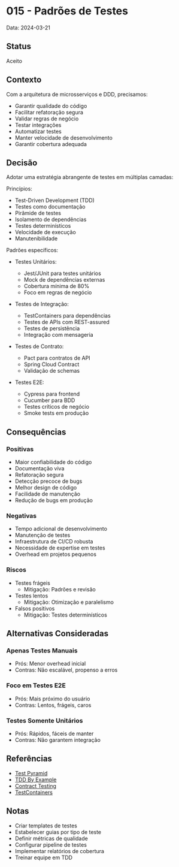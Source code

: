 # 015 - Padrões de Testes

Data: 2024-03-21

## Status

Aceito

## Contexto

Com a arquitetura de microsserviços e DDD, precisamos:
- Garantir qualidade do código
- Facilitar refatoração segura
- Validar regras de negócio
- Testar integrações
- Automatizar testes
- Manter velocidade de desenvolvimento
- Garantir cobertura adequada

## Decisão

Adotar uma estratégia abrangente de testes em múltiplas camadas:

Princípios:
- Test-Driven Development (TDD)
- Testes como documentação
- Pirâmide de testes
- Isolamento de dependências
- Testes determinísticos
- Velocidade de execução
- Manutenibilidade

Padrões específicos:
- Testes Unitários:
  - Jest/JUnit para testes unitários
  - Mock de dependências externas
  - Cobertura mínima de 80%
  - Foco em regras de negócio

- Testes de Integração:
  - TestContainers para dependências
  - Testes de APIs com REST-assured
  - Testes de persistência
  - Integração com mensageria

- Testes de Contrato:
  - Pact para contratos de API
  - Spring Cloud Contract
  - Validação de schemas

- Testes E2E:
  - Cypress para frontend
  - Cucumber para BDD
  - Testes críticos de negócio
  - Smoke tests em produção

## Consequências

### Positivas

- Maior confiabilidade do código
- Documentação viva
- Refatoração segura
- Detecção precoce de bugs
- Melhor design de código
- Facilidade de manutenção
- Redução de bugs em produção

### Negativas

- Tempo adicional de desenvolvimento
- Manutenção de testes
- Infraestrutura de CI/CD robusta
- Necessidade de expertise em testes
- Overhead em projetos pequenos

### Riscos

- Testes frágeis
  - Mitigação: Padrões e revisão
- Testes lentos
  - Mitigação: Otimização e paralelismo
- Falsos positivos
  - Mitigação: Testes determinísticos

## Alternativas Consideradas

### Apenas Testes Manuais
- Prós: Menor overhead inicial
- Contras: Não escalável, propenso a erros

### Foco em Testes E2E
- Prós: Mais próximo do usuário
- Contras: Lentos, frágeis, caros

### Testes Somente Unitários
- Prós: Rápidos, fáceis de manter
- Contras: Não garantem integração

## Referências

- [Test Pyramid](https://martinfowler.com/articles/practical-test-pyramid.html)
- [TDD By Example](https://www.amazon.com/Test-Driven-Development-Kent-Beck/dp/0321146530)
- [Contract Testing](https://pact.io/)
- [TestContainers](https://www.testcontainers.org/)

## Notas

- Criar templates de testes
- Estabelecer guias por tipo de teste
- Definir métricas de qualidade
- Configurar pipeline de testes
- Implementar relatórios de cobertura
- Treinar equipe em TDD 